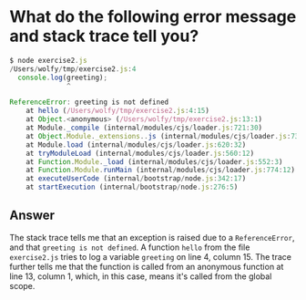 # What do the following error message and stack trace tell you?

```javascript
$ node exercise2.js
/Users/wolfy/tmp/exercise2.js:4
  console.log(greeting);
              ^

ReferenceError: greeting is not defined
    at hello (/Users/wolfy/tmp/exercise2.js:4:15)
    at Object.<anonymous> (/Users/wolfy/tmp/exercise2.js:13:1)
    at Module._compile (internal/modules/cjs/loader.js:721:30)
    at Object.Module._extensions..js (internal/modules/cjs/loader.js:732:10)
    at Module.load (internal/modules/cjs/loader.js:620:32)
    at tryModuleLoad (internal/modules/cjs/loader.js:560:12)
    at Function.Module._load (internal/modules/cjs/loader.js:552:3)
    at Function.Module.runMain (internal/modules/cjs/loader.js:774:12)
    at executeUserCode (internal/bootstrap/node.js:342:17)
    at startExecution (internal/bootstrap/node.js:276:5)
```

## Answer
The stack trace tells me that an exception is raised due to a `ReferenceError`,
and that `greeting is not defined`. A function `hello` from the file `exercise2.js`
tries to log a variable `greeting` on line 4, column 15. The trace further tells
me that the function is called from an anonymous function at line 13, column 1,
which, in this case, means it's called from the global scope.